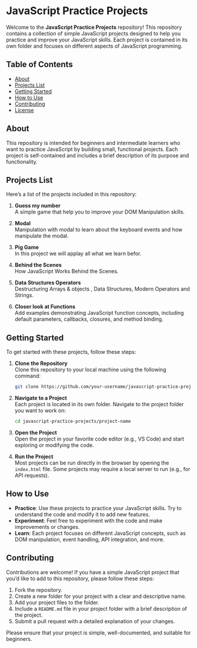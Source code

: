 # JavaScript Practice Projects

Welcome to the **JavaScript Practice Projects** repository! This repository contains a collection of simple JavaScript projects designed to help you practice and improve your JavaScript skills. Each project is contained in its own folder and focuses on different aspects of JavaScript programming.

## Table of Contents

- [About](#about)
- [Projects List](#projects-list)
- [Getting Started](#getting-started)
- [How to Use](#how-to-use)
- [Contributing](#contributing)
- [License](#license)

## About

This repository is intended for beginners and intermediate learners who want to practice JavaScript by building small, functional projects. Each project is self-contained and includes a brief description of its purpose and functionality.

## Projects List

Here’s a list of the projects included in this repository:

1. **Guess my number**  
   A simple game that help you to improve your DOM Manipulation skills.

2. **Modal**  
   Manipulation with modal to learn about the keyboard events and how manipulate the modal.

3. **Pig Game**  
   In this project we will applay all what we learn befor.

4. **Behind the Scenes**  
   How JavaScript Works Behind the Scenes.

5. **Data Structures Operators**  
   Destructuring Arrays & objects , Data Structures, Modern Operators and Strings.

6. **Closer look at Functions**  
   Add examples demonstrating JavaScript function concepts, including default parameters, callbacks, closures, and method binding.

## Getting Started

To get started with these projects, follow these steps:

1. **Clone the Repository**  
   Clone this repository to your local machine using the following command:
   ```bash
   git clone https://github.com/your-username/javascript-practice-projects.git
   ```

2. **Navigate to a Project**  
   Each project is located in its own folder. Navigate to the project folder you want to work on:
   ```bash
   cd javascript-practice-projects/project-name
   ```

3. **Open the Project**  
   Open the project in your favorite code editor (e.g., VS Code) and start exploring or modifying the code.

4. **Run the Project**  
   Most projects can be run directly in the browser by opening the `index.html` file. Some projects may require a local server to run (e.g., for API requests).

## How to Use

- **Practice**: Use these projects to practice your JavaScript skills. Try to understand the code and modify it to add new features.
- **Experiment**: Feel free to experiment with the code and make improvements or changes.
- **Learn**: Each project focuses on different JavaScript concepts, such as DOM manipulation, event handling, API integration, and more.

## Contributing

Contributions are welcome! If you have a simple JavaScript project that you’d like to add to this repository, please follow these steps:

1. Fork the repository.
2. Create a new folder for your project with a clear and descriptive name.
3. Add your project files to the folder.
4. Include a `README.md` file in your project folder with a brief description of the project.
5. Submit a pull request with a detailed explanation of your changes.

Please ensure that your project is simple, well-documented, and suitable for beginners.

